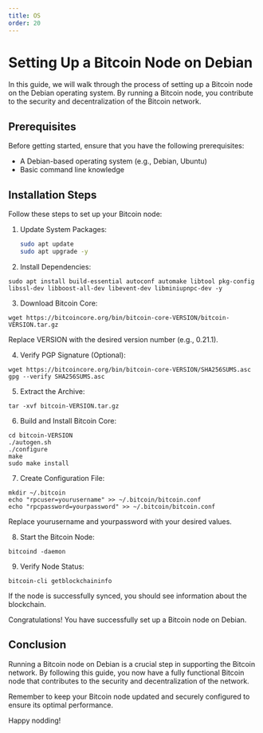 ```yaml
---
title: OS
order: 20
---
```


# Setting Up a Bitcoin Node on Debian

In this guide, we will walk through the process of setting up a Bitcoin node on the Debian operating system. By running a Bitcoin node, you contribute to the security and decentralization of the Bitcoin network.

## Prerequisites

Before getting started, ensure that you have the following prerequisites:

- A Debian-based operating system (e.g., Debian, Ubuntu)
- Basic command line knowledge

## Installation Steps

Follow these steps to set up your Bitcoin node:

1. Update System Packages:

   ```bash
   sudo apt update
   sudo apt upgrade -y
   ```

2. Install Dependencies:

```
sudo apt install build-essential autoconf automake libtool pkg-config libssl-dev libboost-all-dev libevent-dev libminiupnpc-dev -y
```

3. Download Bitcoin Core:

```
wget https://bitcoincore.org/bin/bitcoin-core-VERSION/bitcoin-VERSION.tar.gz
```

Replace VERSION with the desired version number (e.g., 0.21.1).

4. Verify PGP Signature (Optional):

```
wget https://bitcoincore.org/bin/bitcoin-core-VERSION/SHA256SUMS.asc
gpg --verify SHA256SUMS.asc
```

5. Extract the Archive:

```
tar -xvf bitcoin-VERSION.tar.gz
```

6. Build and Install Bitcoin Core:

```
cd bitcoin-VERSION
./autogen.sh
./configure
make
sudo make install
```

7. Create Configuration File:

```
mkdir ~/.bitcoin
echo "rpcuser=yourusername" >> ~/.bitcoin/bitcoin.conf
echo "rpcpassword=yourpassword" >> ~/.bitcoin/bitcoin.conf
```

Replace yourusername and yourpassword with your desired values.

8. Start the Bitcoin Node:

```
bitcoind -daemon
```

9. Verify Node Status:

```
bitcoin-cli getblockchaininfo
```

If the node is successfully synced, you should see information about the blockchain.

Congratulations! You have successfully set up a Bitcoin node on Debian.

## Conclusion
Running a Bitcoin node on Debian is a crucial step in supporting the Bitcoin network. By following this guide, you now have a fully functional Bitcoin node that contributes to the security and decentralization of the network.

Remember to keep your Bitcoin node updated and securely configured to ensure its optimal performance.

Happy nodding!

